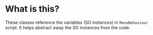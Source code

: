 # What is this?

These classes reference the variables (SO instances) in `MonoBehaviour` script. It helps abstract away the SO instances from the code.